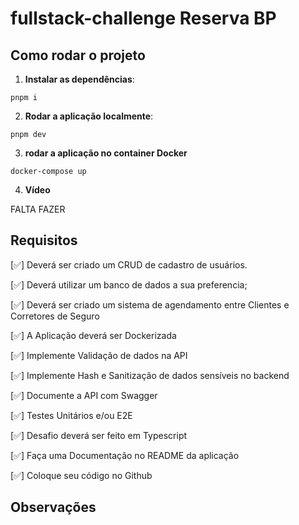 # fullstack-challenge Reserva BP

## Como rodar o projeto

1. **Instalar as dependências**:

`pnpm i`

2. **Rodar a aplicação localmente**:

`pnpm dev`

3. **rodar a aplicação no container Docker**

`docker-compose up`

4. **Vídeo**

FALTA FAZER

## Requisitos

[✅] Deverá ser criado um CRUD de cadastro de usuários.

[✅] Deverá utilizar um banco de dados a sua preferencia;

[✅] Deverá ser criado um sistema de agendamento entre Clientes e Corretores de Seguro

[✅] A Aplicação deverá ser Dockerizada

[✅] Implemente Validação de dados na API

[✅] Implemente Hash e Sanitização de dados sensíveis no backend

[✅] Documente a API com Swagger

[✅] Testes Unitários e/ou E2E

[✅] Desafio deverá ser feito em Typescript

[✅] Faça uma Documentação no README da aplicação

[✅] Coloque seu código no Github

## Observações
